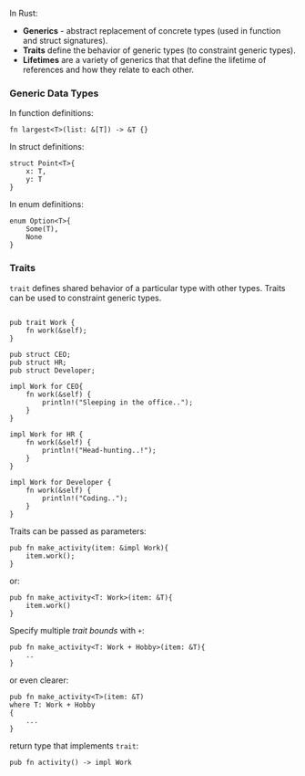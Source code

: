In Rust:
- **Generics** - abstract replacement of concrete types (used in function and struct signatures).
- **Traits** define the behavior of generic types (to constraint generic types).
- **Lifetimes** are a variety of generics that that define the lifetime of references and how they relate to each other.

### Generic Data Types
In function definitions:
```
fn largest<T>(list: &[T]) -> &T {}
```
In struct definitions:
```
struct Point<T>{
    x: T,
    y: T
}
```
In enum definitions:
```
enum Option<T>{
    Some(T),
    None
}
```

### Traits
`trait` defines shared behavior of a particular type with other types. Traits can be used to constraint generic types. 
```

pub trait Work {
    fn work(&self);
}

pub struct CEO;
pub struct HR;
pub struct Developer;

impl Work for CEO{
    fn work(&self) {
        println!("Sleeping in the office..");
    }
}

impl Work for HR {
    fn work(&self) {
        println!("Head-hunting..!");
    }
}

impl Work for Developer {
    fn work(&self) {
        println!("Coding..");
    }
}
```
Traits can be passed as parameters:
```
pub fn make_activity(item: &impl Work){
    item.work();
}
```
or:
```
pub fn make_activity<T: Work>(item: &T){
    item.work()
}
```
Specify multiple *trait bounds* with `+`:
```
pub fn make_activity<T: Work + Hobby>(item: &T){
    ..
}
```
or even clearer:
```
pub fn make_activity<T>(item: &T)
where T: Work + Hobby
{
    ...
}
```
return type that implements `trait`:
```
pub fn activity() -> impl Work
```
